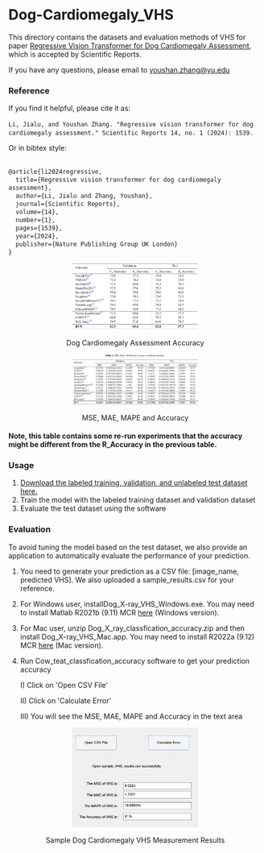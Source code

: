 # Dog-Cardiomegaly_VHS


This directory contains the datasets and evaluation methods of VHS for paper [Regressive Vision Transformer for Dog Cardiomegaly Assessment](https://www.nature.com/articles/s41598-023-50063-x), which is accepted by Scientific Reports.


If you have any questions, please email to youshan.zhang@yu.edu
### Reference

If you find it helpful, please cite it as:

`
Li, Jialu, and Youshan Zhang. "Regressive vision transformer for dog cardiomegaly assessment." Scientific Reports 14, no. 1 (2024): 1539.
`


Or in bibtex style:

```

@article{li2024regressive,
  title={Regressive vision transformer for dog cardiomegaly assessment},
  author={Li, Jialu and Zhang, Youshan},
  journal={Scientific Reports},
  volume={14},
  number={1},
  pages={1539},
  year={2024},
  publisher={Nature Publishing Group UK London}
}

```


<p align="center">
  <img src="./assts/re.png" width="50%"> 
</p>
<p align="center">Dog Cardiomegaly Assessment Accuracy</p>


<p align="center">
  <img src="./assts/mse.png" width="50%"> 
</p>
<p align="center">MSE, MAE, MAPE and Accuracy</p>

#### Note, this table contains some re-run experiments that the accuracy might be different from the R_Accuracy in the previous table.

### Usage
1. [Download the labeled training, validation, and unlabeled test dataset here.](https://yuad-my.sharepoint.com/:f:/g/personal/youshan_zhang_yu_edu/ErguFJBE4y9KqzEdWWNlXzMBkTbsBaNX9l856SyvQauwJg?e=hp9bY7) 
2. Train the model with the labeled training dataset and validation dataset
3. Evaluate the test dataset using the software

### Evaluation
To avoid tuning the model based on the test dataset, we also provide an application to automatically evaluate the performance of your prediction.

1. You need to generate your prediction as a CSV file: [image_name, predicted VHS]. We also uploaded a sample_results.csv for your reference.
2. For Windows user, installDog_X-ray_VHS_Windows.exe. You may need to install Matlab R2021b (9.11) MCR [here](https://www.mathworks.com/products/compiler/matlab-runtime.html) (Windows version).

3. For Mac user, unzip Dog_X_ray_classfication_accuracy.zip and then install Dog_X-ray_VHS_Mac.app. You may need to install R2022a (9.12) MCR [here](https://www.mathworks.com/products/compiler/matlab-runtime.html) (Mac version). 


4. Run Cow_teat_classfication_accuracy software to get your prediction accuracy

   I) Click on 'Open CSV File' 
   
   II) Click on 'Calculate Error'
   
   III) You will see the MSE, MAE, MAPE and Accuracy in the text area


<p align="center">
  <img src="./assts/Sample_re.png" width="50%"> 
</p>
<p align="center">Sample Dog Cardiomegaly VHS Measurement Results</p>



